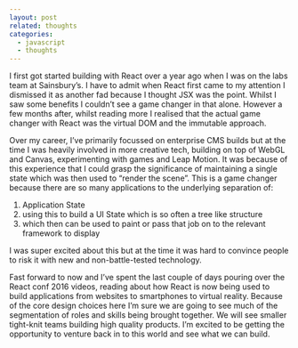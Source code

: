```yaml
---
layout: post
related: thoughts
categories:
  - javascript
  - thoughts
---
```


I first got started building with React over a year ago when I was on the labs team at Sainsbury’s. I have to admit when React first came to my attention I dismissed it as another fad because I thought JSX was the point. Whilst I saw some benefits I couldn’t see a game changer in that alone. However a few months after, whilst reading more I realised that the actual game changer with React was the virtual DOM and the immutable approach.

Over my career, I’ve primarily focussed on enterprise CMS builds but at the time I was heavily involved in more creative tech, building on top of WebGL and Canvas, experimenting with games and Leap Motion. It was because of this experience that I could grasp the significance of maintaining a single state which was then used to “render the scene”. This is a game changer because there are so many applications to the underlying separation of:

1. Application State
2. using this to build a UI State which is so often a tree like structure
3. which then can be used to paint or pass that job on to the relevant framework to display

I was super excited about this but at the time it was hard to convince people to risk it with new and non-battle-tested technology.

Fast forward to now and I’ve spent the last couple of days pouring over the React conf 2016 videos, reading about how React is now being used to build applications from websites to smartphones to virtual reality. Because of the core design choices here I’m sure we are going to see much of the segmentation of roles and skills being brought together. We will see smaller tight-knit teams building high quality products. I’m excited to be getting the opportunity to venture back in to this world and see what we can build.
